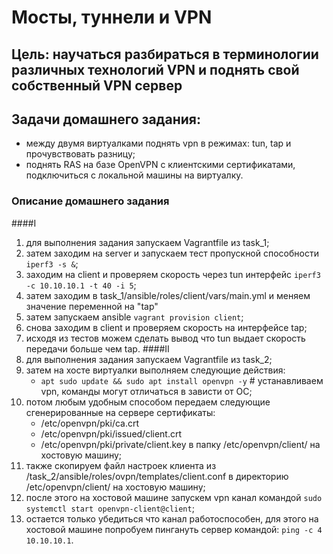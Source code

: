 # Мосты, туннели и VPN 

## Цель: научаться разбираться в терминологии различных технологий VPN и поднять свой собственный VPN сервер

## Задачи домашнего задания:
- между двумя виртуалками поднять vpn в режимах: tun, tap и прочувствовать разницу;
- поднять RAS на базе OpenVPN с клиентскими сертификатами, подключиться с локальной машины на виртуалку.

### Описание домашнего задания

####I
1) для выполнения задания запускаем Vagrantfile из task_1;
2) затем заходим на server и запускаем тест пропускной способности ```iperf3 -s &```;
3) заходим на client и проверяем скорость через tun интерфейс ```iperf3 -c 10.10.10.1 -t 40 -i 5```;
4) затем заходим в task_1/ansible/roles/client/vars/main.yml и меняем значение переменной на "tap"
5) затем запускаем ansible ```vagrant provision client```;
6) снова заходим в client и проверяем скорость на интерфейсе tap;
7) исходя из тестов можем сделать вывод что tun выдает скорость передачи больше чем tap.
####II
1) для выполнения задания запускаем Vagrantfile из task_2;
2) затем на хосте виртуалки выполняем следующие действия:
   - ```apt sudo update && sudo apt install openvpn -y``` # устанавливаем vpn, команды могут отличаться в зависти от ОС;
3) потом любым удобным способом передаем следующие сгенерированные на сервере сертификаты:
      - /etc/openvpn/pki/ca.crt
      - /etc/openvpn/pki/issued/client.crt
      - /etc/openvpn/pki/private/client.key
    в папку /etc/openvpn/client/ на хостовую машину;
4) также скопируем файл настроек клиента из /task_2/ansible/roles/ovpn/templates/client.conf в директорию /etc/openvpn/client/ на хостовую машину;
5) после этого на хостовой машине запускем vpn канал командой ```sudo systemctl start openvpn-client@client```;
6) остается только убедиться что канал работоспособен, для этого на хостовой машине попробуем пингануть сервер командой: ```ping -c 4 10.10.10.1```.

